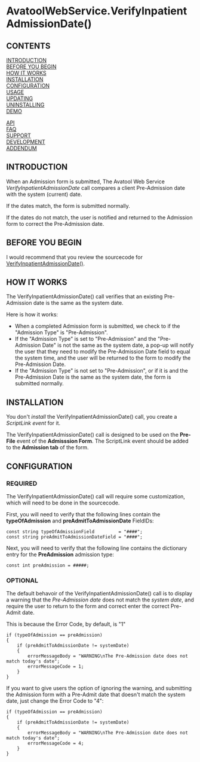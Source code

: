 # AvatoolWebService.VerifyInpatientAdmissionDate()

## CONTENTS
[INTRODUCTION](#introduction)<br>
[BEFORE YOU BEGIN](#before-you-begin)<br>
[HOW IT WORKS](#how-it-works)<br>
[INSTALLATION](#installation)<br>
[CONFIGURATION](#configuration)<br>
[USAGE](#usage)<br>
[UPDATING](#updating)<br>
[UNINSTALLING](#uninstalling)<br>
[DEMO](#demo)<br>

[API](#api)<br>
[FAQ](#faq)<br>
[SUPPORT](#support)<br>
[DEVELOPMENT](#development)<br>
[ADDENDUM](#addendum)

## INTRODUCTION
When an Admission form is submitted, The Avatool Web Service *VerifyInpatientAdmissionDate* call compares a client Pre-Admission date with the system (current) date.

If the dates match, the form is submitted normally.

If the dates do not match, the user is notified and returned to the Admission form to correct the Pre-Admission date.

## BEFORE YOU BEGIN
I would recommend that you review the sourcecode for [VerifyInpatientAdmissionDate()]().

## HOW IT WORKS
The VerifyInpatientAdmissionDate() call verifies that an existing Pre-Admission date is the same as the system date.

Here is how it works:
* When a completed Admission form is submitted, we check to if the "Admission Type" is "Pre-Admission".
* If the "Admission Type" is set to  "Pre-Admission" and the "Pre-Admission Date" is not the same as the system date, a pop-up will notify the user that they need to modify the Pre-Admission Date field to equal the system time, and the user will be returned to the form to modify the Pre-Admission Date.
* If the "Admission Type" is not set to "Pre-Admission", or if it is and the Pre-Admission Date is the same as the system date, the form is submitted normally.

## INSTALLATION
You don't *install* the VerifyInpatientAdmissionDate() call, you create a *ScriptLink event* for it.

The VerifyInpatientAdmissionDate() call is designed to be used on the **Pre-File** event of the **Admisssion Form**. The ScriptLink event should be added to the **Admission tab** of the form.

## CONFIGURATION
### REQUIRED
The VerifyInpatientAdmissionDate() call will require some customization, which will need to be done in the sourcecode.

First, you will need to verify that the following lines contain the **typeOfAdmission** and **preAdmitToAdmissionDate** FieldIDs:
```
const string typeOfAdmissionField         = "####";
const string preAdmitToAdmissionDateField = "####";
```

Next, you will need to verify that the following line contains the dictionary entry for the **PreAdmission** admission type:
```
const int preAdmission = #####;
```

### OPTIONAL
The default behavoir of the VerifyInpatientAdmissionDate() call is to display a warning that the *Pre-Admission date* does not match the *system date*, and require the user to return to the form and correct enter the correct Pre-Admit date.

This is because the Error Code, by default, is "1"
```
if (typeOfAdmission == preAdmission)
{
    if (preAdmitToAdmissionDate != systemDate)
    {
        errorMessageBody = "WARNING\nThe Pre-Admission date does not match today's date";
        errorMessageCode = 1;
    }
}
```

If you want to give users the option of ignoring the warning, and submitting the Admission form with a Pre-Admit date that doesn't match the system date, just change the Error Code to "4":
```
if (typeOfAdmission == preAdmission)
{
    if (preAdmitToAdmissionDate != systemDate)
    {
        errorMessageBody = "WARNING\nThe Pre-Admission date does not match today's date";
        errorMessageCode = 4;
    }
}
```